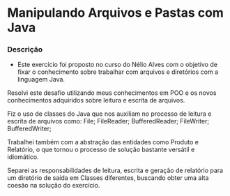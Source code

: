 # Manipulando Arquivos e Pastas com Java

### Descrição

- Este exercício foi proposto no curso do Nélio Alves com o objetivo de fixar o conhecimento sobre trabalhar com arquivos e diretórios com a linguagem Java.

Resolvi este desafio utilizando meus conhecimentos em POO e os novos conhecimentos adquiridos sobre leitura e escrita de arquivos.

Fiz o uso de classes do Java que nos auxiliam no processo de leitura e escrita de arquivos como: File; FileReader; BufferedReader; FileWriter; BufferedWriter;

Trabalhei também com a abstração das entidades como Produto e Relatório, o que tornou o processo de solução bastante versátil e idiomático.

Separei as responsabilidades de leitura, escrita e geração de relatório para um diretório de saída em Classes diferentes, buscando obter uma alta coesão na solução do exercício.